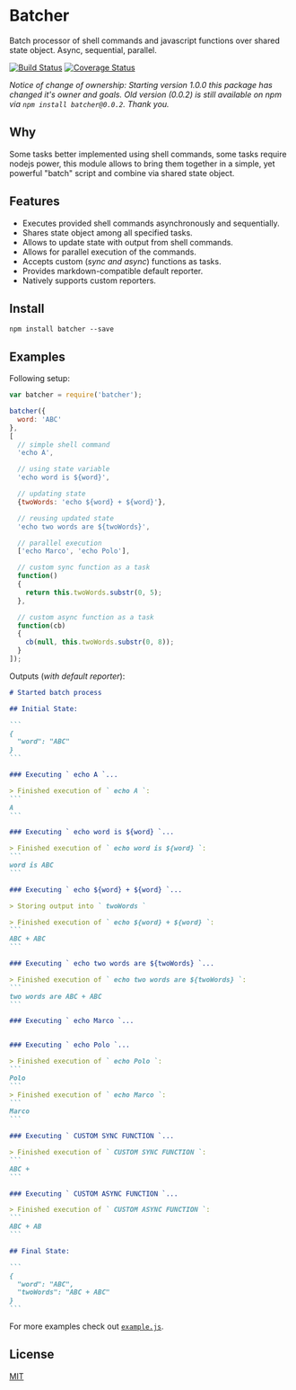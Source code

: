 # Batcher
Batch processor of shell commands and javascript functions over shared state object. Async, sequential, parallel.

[![Build Status](https://img.shields.io/travis/alexindigo/batcher/master.svg?style=flat-square)](https://travis-ci.org/alexindigo/batcher)
[![Coverage Status](https://img.shields.io/coveralls/alexindigo/batcher/master.svg?style=flat-square)](https://coveralls.io/github/alexindigo/batcher?branch=master)

*Notice of change of ownership: Starting version 1.0.0 this package has changed it's owner and goals. Old version (0.0.2) is still available on npm via `npm install batcher@0.0.2`. Thank you.*

## Why

Some tasks better implemented using shell commands, some tasks require nodejs power, this module allows to bring them together in a simple, yet powerful "batch" script and combine via shared state object.

## Features

- Executes provided shell commands asynchronously and sequentially.
- Shares state object among all specified tasks.
- Allows to update state with output from shell commands.
- Allows for parallel execution of the commands.
- Accepts custom (*sync and async*) functions as tasks.
- Provides markdown-compatible default reporter.
- Natively supports custom reporters.

## Install

```
npm install batcher --save
```

## Examples

Following setup:

```javascript
var batcher = require('batcher');

batcher({
  word: 'ABC'
},
[
  // simple shell command
  'echo A',

  // using state variable
  'echo word is ${word}',

  // updating state
  {twoWords: 'echo ${word} + ${word}'},

  // reusing updated state
  'echo two words are ${twoWords}',

  // parallel execution
  ['echo Marco', 'echo Polo'],

  // custom sync function as a task
  function()
  {
    return this.twoWords.substr(0, 5);
  },

  // custom async function as a task
  function(cb)
  {
    cb(null, this.twoWords.substr(0, 8));
  }
]);
```

Outputs (*with default reporter*):

``````markdown
# Started batch process

## Initial State:

```
{
  "word": "ABC"
}
```

### Executing ` echo A `...

> Finished execution of ` echo A `:
```
A
```

### Executing ` echo word is ${word} `...

> Finished execution of ` echo word is ${word} `:
```
word is ABC
```

### Executing ` echo ${word} + ${word} `...

> Storing output into ` twoWords `

> Finished execution of ` echo ${word} + ${word} `:
```
ABC + ABC
```

### Executing ` echo two words are ${twoWords} `...

> Finished execution of ` echo two words are ${twoWords} `:
```
two words are ABC + ABC
```

### Executing ` echo Marco `...


### Executing ` echo Polo `...

> Finished execution of ` echo Polo `:
```
Polo
```
> Finished execution of ` echo Marco `:
```
Marco
```

### Executing ` CUSTOM SYNC FUNCTION `...

> Finished execution of ` CUSTOM SYNC FUNCTION `:
```
ABC +
```

### Executing ` CUSTOM ASYNC FUNCTION `...

> Finished execution of ` CUSTOM ASYNC FUNCTION `:
```
ABC + AB
```

## Final State:

```
{
  "word": "ABC",
  "twoWords": "ABC + ABC"
}
```
``````

For more examples check out [`example.js`](example.js).

## License

[MIT](LICENSE)
